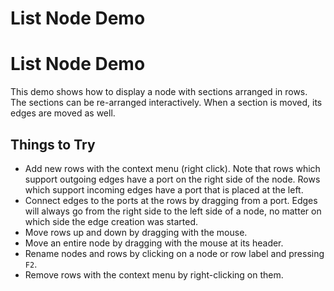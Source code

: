 <!--
 //////////////////////////////////////////////////////////////////////////////
 // @license
 // This file is part of yFiles for HTML 2.6.0.3.
 // Use is subject to license terms.
 //
 // Copyright (c) 2000-2024 by yWorks GmbH, Vor dem Kreuzberg 28,
 // 72070 Tuebingen, Germany. All rights reserved.
 //
 //////////////////////////////////////////////////////////////////////////////
-->
# List Node Demo

# List Node Demo

This demo shows how to display a node with sections arranged in rows. The sections can be re-arranged interactively. When a section is moved, its edges are moved as well.

## Things to Try

- Add new rows with the context menu (right click). Note that rows which support outgoing edges have a port on the right side of the node. Rows which support incoming edges have a port that is placed at the left.
- Connect edges to the ports at the rows by dragging from a port. Edges will always go from the right side to the left side of a node, no matter on which side the edge creation was started.
- Move rows up and down by dragging with the mouse.
- Move an entire node by dragging with the mouse at its header.
- Rename nodes and rows by clicking on a node or row label and pressing `F2`.
- Remove rows with the context menu by right-clicking on them.
